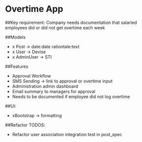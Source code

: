 # Overtime App

##Key requirement: Company needs documentation that salaried employees did or did not get overtime each week

##Models
- x Post -> date:date rationtale:text
- x User -> Devise
- x AdminUser -> STI

##Features
- Approval Workflow
- SMS Sending -> link to approval or overtime input
- Administration admin dashboard
- Email summary to managers for approval
- Needs to be documented if employee did not log overtime

##UI:
- xBootstrap -> formatting

 ##Refactor TODOS:
 - Refactor user association integration test in post_spec
